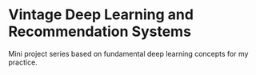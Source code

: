 # Vintage Deep Learning and Recommendation Systems
Mini project series based on fundamental deep learning concepts for my practice.  
